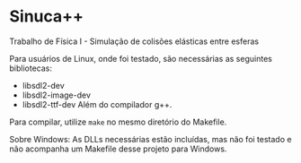 # Sinuca++
Trabalho de Física I - Simulação de colisões elásticas entre esferas

Para usuários de Linux, onde foi testado, são necessárias as seguintes bibliotecas:
 * libsdl2-dev
 * libsdl2-image-dev
 * libsdl2-ttf-dev
Além do compilador g++.

Para compilar, utilize `make` no mesmo diretório do Makefile.

Sobre Windows:
As DLLs necessárias estão incluídas, mas não foi testado e não acompanha um Makefile desse projeto para Windows.
